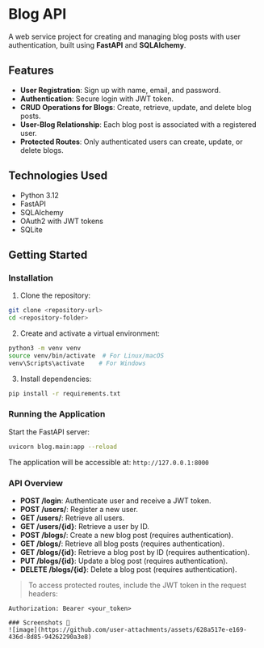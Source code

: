 # Blog API

A web service project for creating and managing blog posts with user authentication, built using **FastAPI** and **SQLAlchemy**.

## Features
- **User Registration**: Sign up with name, email, and password.
- **Authentication**: Secure login with JWT token.
- **CRUD Operations for Blogs**: Create, retrieve, update, and delete blog posts.
- **User-Blog Relationship**: Each blog post is associated with a registered user.
- **Protected Routes**: Only authenticated users can create, update, or delete blogs.

## Technologies Used
- Python 3.12
- FastAPI
- SQLAlchemy
- OAuth2 with JWT tokens
- SQLite

## Getting Started

### Installation
1. Clone the repository:
```bash
git clone <repository-url>
cd <repository-folder>
```
2. Create and activate a virtual environment:
```bash
python3 -m venv venv
source venv/bin/activate  # For Linux/macOS
venv\Scripts\activate    # For Windows
```
3. Install dependencies:
```bash
pip install -r requirements.txt
```

### Running the Application
Start the FastAPI server:
```bash
uvicorn blog.main:app --reload
```

The application will be accessible at: `http://127.0.0.1:8000`

### API Overview
- **POST /login**: Authenticate user and receive a JWT token.
- **POST /users/**: Register a new user.
- **GET /users/**: Retrieve all users.
- **GET /users/{id}**: Retrieve a user by ID.
- **POST /blogs/**: Create a new blog post (requires authentication).
- **GET /blogs/**: Retrieve all blog posts (requires authentication).
- **GET /blogs/{id}**: Retrieve a blog post by ID (requires authentication).
- **PUT /blogs/{id}**: Update a blog post (requires authentication).
- **DELETE /blogs/{id}**: Delete a blog post (requires authentication).

> To access protected routes, include the JWT token in the request headers:
```http
Authorization: Bearer <your_token>

### Screenshots 📸
![image](https://github.com/user-attachments/assets/628a517e-e169-436d-8d85-94262290a3e8)





